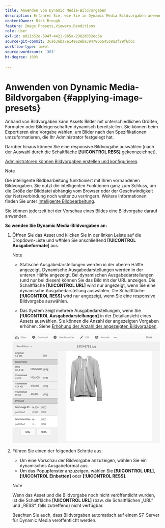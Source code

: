```yaml
---
title: Anwenden von Dynamic Media-Bildvorgaben
description: Erfahren Sie, wie Sie in Dynamic Media Bildvorgaben anwenden.
contentOwner: Rick Brough
feature: Image Presets,Viewers,Renditions
role: User
exl-id: ad21b52e-594f-4421-9b5a-2382d032ec5a
source-git-commit: 36ab36ba7e14962eba3947865545b8a3f29f6bbc
workflow-type: tm+mt
source-wordcount: '303'
ht-degree: 100%

---
```


# Anwenden von Dynamic Media-Bildvorgaben {#applying-image-presets}

Anhand von Bildvorgaben kann Assets Bilder mit unterschiedlichen Größen, Formaten oder Bildeigenschaften dynamisch bereitstellen. Sie können beim Exportieren eine Vorgabe wählen, um Bilder nach den Spezifikationen umzuformatieren, die Ihr Administrator festgelegt hat.

Darüber hinaus können Sie eine responsive Bildvorgabe auswählen (nach der Auswahl durch die Schaltfläche **[!UICONTROL RESS]** gekennzeichnet).

[Administratoren können Bildvorgaben erstellen und konfigurieren](managing-image-presets.md).

>[!NOTE]
>
>Die intelligente Bildbearbeitung funktioniert mit Ihren vorhandenen Bildvorgaben. Sie nutzt die intelligenten Funktionen ganz zum Schluss, um die Größe der Bilddatei abhängig vom Browser oder der Geschwindigkeit der Netzverbindung noch weiter zu verringern. Weitere Informationen finden Sie unter [Intelligente Bildbearbeitung](imaging-faq.md).

Sie können jederzeit bei der Vorschau eines Bildes eine Bildvorgabe darauf anwenden.

**So wenden Sie Dynamic Media-Bildvorgaben an:**

1. Öffnen Sie das Asset und klicken Sie in der linken Leiste auf die Dropdown-Liste und w#hlen Sie anschließend **[!UICONTROL Ausgabeformate]** aus.

   >[!NOTE]
   >
   >* Statische Ausgabedarstellungen werden in der oberen Hälfte angezeigt. Dynamische Ausgabedarstellungen werden in der unteren Hälfte angezeigt. Bei dynamischen Ausgabedarstellungen (und nur bei diesen) können Sie das Bild mit der URL anzeigen. Die Schaltfläche **[!UICONTROL URL]** wird nur angezeigt, wenn Sie eine dynamische Ausgabedarstellung auswählen. Die Schaltfläche **[!UICONTROL RESS]** wird nur angezeigt, wenn Sie eine responsive Bildvorgabe auswählen.
   >
   >* Das System zeigt mehrere Ausgabedarstellungen, wenn Sie **[!UICONTROL Ausgabedarstellungen]** in der Detailansicht eines Assets auswählen. Sie können die Anzahl der angezeigten Vorgaben erhöhen. Siehe [Erhöhung der Anzahl der angezeigten Bildvorgaben](managing-image-presets.md#increasing-or-decreasing-the-number-of-image-presets-that-display).

   ![chlimage_1-208](assets/chlimage_1-208.png)

1. Führen Sie einen der folgenden Schritte aus:

   * Um eine Vorschau der Bildvorgabe anzuzeigen, wählen Sie ein dynamisches Ausgabeformat aus.
   * Um das Popupfenster anzuzeigen, wählen Sie **[!UICONTROL URL]**, **[!UICONTROL Einbetten]** oder **[!UICONTROL RESS]**.

   >[!NOTE]
   >
   >Wenn das Asset *und* die Bildvorgabe noch nicht veröffentlicht wurden, ist die Schaltfläche **[!UICONTROL URL]** (bzw. die Schaltflächen „URL“ und „RESS“, falls zutreffend) nicht verfügbar.
   >
   >Beachten Sie auch, dass Bildvorgaben automatisch auf einem S7-Server für Dynamic Media veröffentlicht werden.
